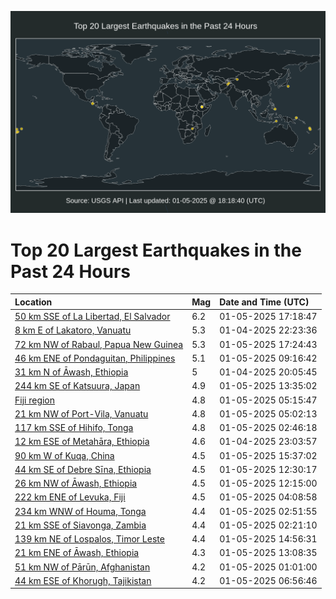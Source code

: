 ![Map](./map.png)

# Top 20 Largest Earthquakes in the Past 24 Hours

| Location | Mag | Date and Time (UTC) |
|:---|:---|:---|
| [50 km SSE of La Libertad, El Salvador](https://earthquake.usgs.gov/earthquakes/eventpage/us6000pi09) | 6.2 | 01-05-2025 17:18:47 |
| [8 km E of Lakatoro, Vanuatu](https://earthquake.usgs.gov/earthquakes/eventpage/us6000phws) | 5.3 | 01-04-2025 22:23:36 |
| [72 km NW of Rabaul, Papua New Guinea](https://earthquake.usgs.gov/earthquakes/eventpage/us6000pi0k) | 5.3 | 01-05-2025 17:24:43 |
| [46 km ENE of Pondaguitan, Philippines](https://earthquake.usgs.gov/earthquakes/eventpage/us6000phz2) | 5.1 | 01-05-2025 09:16:42 |
| [31 km N of Āwash, Ethiopia](https://earthquake.usgs.gov/earthquakes/eventpage/us6000phw1) | 5 | 01-04-2025 20:05:45 |
| [244 km SE of Katsuura, Japan](https://earthquake.usgs.gov/earthquakes/eventpage/us6000phzr) | 4.9 | 01-05-2025 13:35:02 |
| [Fiji region](https://earthquake.usgs.gov/earthquakes/eventpage/us6000phy6) | 4.8 | 01-05-2025 05:15:47 |
| [21 km NW of Port-Vila, Vanuatu](https://earthquake.usgs.gov/earthquakes/eventpage/us6000phy5) | 4.8 | 01-05-2025 05:02:13 |
| [117 km SSE of Hihifo, Tonga](https://earthquake.usgs.gov/earthquakes/eventpage/us6000phxq) | 4.8 | 01-05-2025 02:46:18 |
| [12 km ESE of Metahāra, Ethiopia](https://earthquake.usgs.gov/earthquakes/eventpage/us6000phwv) | 4.6 | 01-04-2025 23:03:57 |
| [90 km W of Kuqa, China](https://earthquake.usgs.gov/earthquakes/eventpage/us6000pi02) | 4.5 | 01-05-2025 15:37:02 |
| [44 km SE of Debre Sīna, Ethiopia](https://earthquake.usgs.gov/earthquakes/eventpage/us6000phzf) | 4.5 | 01-05-2025 12:30:17 |
| [26 km NW of Āwash, Ethiopia](https://earthquake.usgs.gov/earthquakes/eventpage/us6000phzd) | 4.5 | 01-05-2025 12:15:00 |
| [222 km ENE of Levuka, Fiji](https://earthquake.usgs.gov/earthquakes/eventpage/us6000phxz) | 4.5 | 01-05-2025 04:08:58 |
| [234 km WNW of Houma, Tonga](https://earthquake.usgs.gov/earthquakes/eventpage/us6000phxt) | 4.4 | 01-05-2025 02:51:55 |
| [21 km SSE of Siavonga, Zambia](https://earthquake.usgs.gov/earthquakes/eventpage/us6000phxm) | 4.4 | 01-05-2025 02:21:10 |
| [139 km NE of Lospalos, Timor Leste](https://earthquake.usgs.gov/earthquakes/eventpage/us6000phzz) | 4.4 | 01-05-2025 14:56:31 |
| [21 km ENE of Āwash, Ethiopia](https://earthquake.usgs.gov/earthquakes/eventpage/us6000phzk) | 4.3 | 01-05-2025 13:08:35 |
| [51 km NW of Pārūn, Afghanistan](https://earthquake.usgs.gov/earthquakes/eventpage/us6000phx6) | 4.2 | 01-05-2025 01:01:00 |
| [44 km ESE of Khorugh, Tajikistan](https://earthquake.usgs.gov/earthquakes/eventpage/us6000phyj) | 4.2 | 01-05-2025 06:56:46 |
